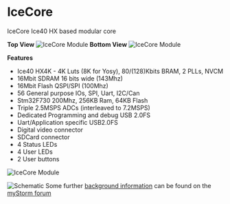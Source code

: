 # IceCore
IceCore Ice40 HX based modular core

**Top View**
![IceCore Module](https://github.com/folknology/IceCore/blob/master/cad/IceCore.jpg)
**Bottom View**
![IceCore Module](https://github.com/folknology/IceCore/blob/master/cad/IceCore-Bottom.jpg)


**Features**
* Ice40 HX4K - 4K Luts (8K for Yosy), 80/(128)Kbits BRAM, 2 PLLs, NVCM
* 16Mbit SDRAM 16 bits wide (143Mhz)
* 16Mbit Flash QSPI/SPI (100Mhz)
* 56 General purpose IOs, SPI, Uart, I2C/Can
* Stm32F730 200Mhz, 256KB Ram, 64KB Flash
* Triple 2.5MSPS ADCs (interleaved to 7.2MSPS)
* Dedicated Programming and debug USB 2.0FS
* Uart/Application specific USB2.0FS
* Digital video connector
* SDCard connector
* 4 Status LEDs
* 4 User LEDs
* 2 User buttons


![IceCore Module](https://github.com/folknology/IceCore/blob/master/cad/IceCore.png)


![Schematic](https://github.com/folknology/IceCore/blob/master/cad/IceCore-schematic.png)
Some further [background information](https://forum.mystorm.uk/t/new-product-blackice-mx/551/10) can be found on the [myStorm forum](https://forum.mystorm.uk)
